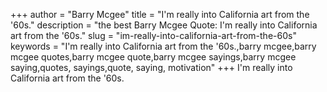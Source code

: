 +++
author = "Barry Mcgee"
title = "I'm really into California art from the '60s."
description = "the best Barry Mcgee Quote: I'm really into California art from the '60s."
slug = "im-really-into-california-art-from-the-60s"
keywords = "I'm really into California art from the '60s.,barry mcgee,barry mcgee quotes,barry mcgee quote,barry mcgee sayings,barry mcgee saying,quotes, sayings,quote, saying, motivation"
+++
I'm really into California art from the '60s.
